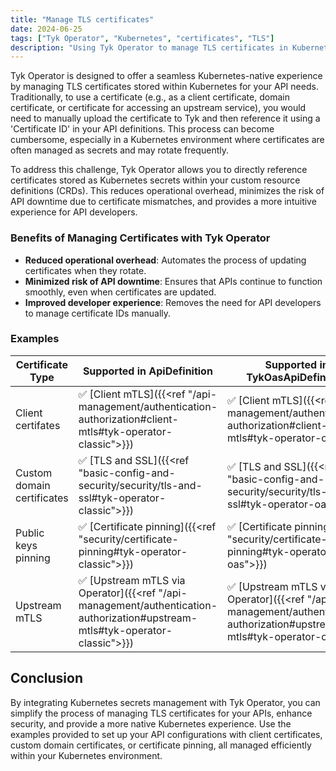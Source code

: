 ```yaml
---
title: "Manage TLS certificates"
date: 2024-06-25
tags: ["Tyk Operator", "Kubernetes", "certificates", "TLS"]
description: "Using Tyk Operator to manage TLS certificates in Kubernetes environment"
---
```


Tyk Operator is designed to offer a seamless Kubernetes-native experience by managing TLS certificates stored within Kubernetes for your API needs. Traditionally, to use a certificate (e.g., as a client certificate, domain certificate, or certificate for accessing an upstream service), you would need to manually upload the certificate to Tyk and then reference it using a 'Certificate ID' in your API definitions. This process can become cumbersome, especially in a Kubernetes environment where certificates are often managed as secrets and may rotate frequently.

To address this challenge, Tyk Operator allows you to directly reference certificates stored as Kubernetes secrets within your custom resource definitions (CRDs). This reduces operational overhead, minimizes the risk of API downtime due to certificate mismatches, and provides a more intuitive experience for API developers.

### Benefits of Managing Certificates with Tyk Operator
- **Reduced operational overhead**: Automates the process of updating certificates when they rotate.
- **Minimized risk of API downtime**: Ensures that APIs continue to function smoothly, even when certificates are updated.
- **Improved developer experience**: Removes the need for API developers to manage certificate IDs manually.

### Examples

| Certificate Type | Supported in ApiDefinition | Supported in TykOasApiDefinition |
|------------------|-------------|---------|
| Client certifates | ✅ [Client mTLS]({{<ref "/api-management/authentication-authorization#client-mtls#tyk-operator-classic">}}) | ✅ [Client mTLS]({{<ref "/api-management/authentication-authorization#client-mtls#tyk-operator-oas">}}) |
| Custom domain certificates | ✅ [TLS and SSL]({{<ref "basic-config-and-security/security/tls-and-ssl#tyk-operator-classic">}}) | ✅ [TLS and SSL]({{<ref "basic-config-and-security/security/tls-and-ssl#tyk-operator-oas">}}) |
| Public keys pinning | ✅ [Certificate pinning]({{<ref "security/certificate-pinning#tyk-operator-classic">}}) | ✅ [Certificate pinning]({{<ref "security/certificate-pinning#tyk-operator-oas">}}) |
| Upstream mTLS | ✅ [Upstream mTLS via Operator]({{<ref "/api-management/authentication-authorization#upstream-mtls#tyk-operator-classic">}}) | ✅ [Upstream mTLS via Operator]({{<ref "/api-management/authentication-authorization#upstream-mtls#tyk-operator-oas">}}) |

## Conclusion
By integrating Kubernetes secrets management with Tyk Operator, you can simplify the process of managing TLS certificates for your APIs, enhance security, and provide a more native Kubernetes experience. Use the examples provided to set up your API configurations with client certificates, custom domain certificates, or certificate pinning, all managed efficiently within your Kubernetes environment.
